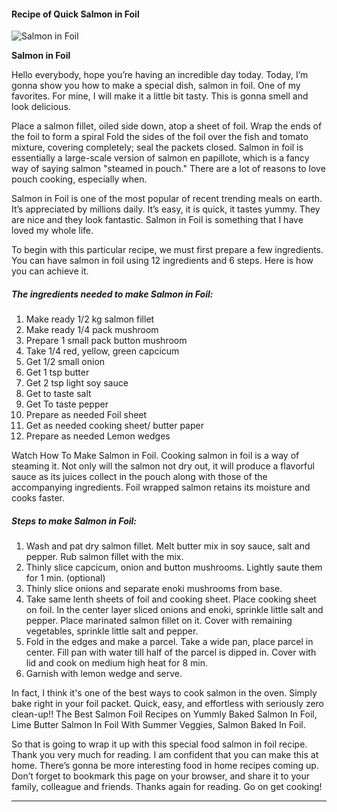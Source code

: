             

#### Recipe of Quick Salmon in Foil

![Salmon in Foil](https://img-global.cpcdn.com/recipes/840d9f486f6a5edb/751x532cq70/salmon-in-foil-recipe-main-photo.jpg)

**Salmon in Foil**

Hello everybody, hope you’re having an incredible day today. Today, I’m gonna show you how to make a special dish, salmon in foil. One of my favorites. For mine, I will make it a little bit tasty. This is gonna smell and look delicious.

Place a salmon fillet, oiled side down, atop a sheet of foil. Wrap the ends of the foil to form a spiral Fold the sides of the foil over the fish and tomato mixture, covering completely; seal the packets closed. Salmon in foil is essentially a large-scale version of salmon en papillote, which is a fancy way of saying salmon "steamed in pouch." There are a lot of reasons to love pouch cooking, especially when.

Salmon in Foil is one of the most popular of recent trending meals on earth. It’s appreciated by millions daily. It’s easy, it is quick, it tastes yummy. They are nice and they look fantastic. Salmon in Foil is something that I have loved my whole life.

To begin with this particular recipe, we must first prepare a few ingredients. You can have salmon in foil using 12 ingredients and 6 steps. Here is how you can achieve it.

##### The ingredients needed to make Salmon in Foil:

1.  Make ready 1/2 kg salmon fillet
2.  Make ready 1/4 pack mushroom
3.  Prepare 1 small pack button mushroom
4.  Take 1/4 red, yellow, green capcicum
5.  Get 1/2 small onion
6.  Get 1 tsp butter
7.  Get 2 tsp light soy sauce
8.  Get to taste salt
9.  Get To taste pepper
10.  Prepare as needed Foil sheet
11.  Get as needed cooking sheet/ butter paper
12.  Prepare as needed Lemon wedges

Watch How To Make Salmon in Foil. Cooking salmon in foil is a way of steaming it. Not only will the salmon not dry out, it will produce a flavorful sauce as its juices collect in the pouch along with those of the accompanying ingredients. Foil wrapped salmon retains its moisture and cooks faster.

##### Steps to make Salmon in Foil:

1.  Wash and pat dry salmon fillet. Melt butter mix in soy sauce, salt and pepper. Rub salmon fillet with the mix.
2.  Thinly slice capcicum, onion and button mushrooms. Lightly saute them for 1 min. (optional)
3.  Thinly slice onions and separate enoki mushrooms from base.
4.  Take same lenth sheets of foil and cooking sheet. Place cooking sheet on foil. In the center layer sliced onions and enoki, sprinkle little salt and pepper. Place marinated salmon fillet on it. Cover with remaining vegetables, sprinkle little salt and pepper.
5.  Fold in the edges and make a parcel. Take a wide pan, place parcel in center. Fill pan with water till half of the parcel is dipped in. Cover with lid and cook on medium high heat for 8 min.
6.  Garnish with lemon wedge and serve.

In fact, I think it's one of the best ways to cook salmon in the oven. Simply bake right in your foil packet. Quick, easy, and effortless with seriously zero clean-up!! The Best Salmon Foil Recipes on Yummly Baked Salmon In Foil, Lime Butter Salmon In Foil With Summer Veggies, Salmon Baked In Foil.

So that is going to wrap it up with this special food salmon in foil recipe. Thank you very much for reading. I am confident that you can make this at home. There’s gonna be more interesting food in home recipes coming up. Don’t forget to bookmark this page on your browser, and share it to your family, colleague and friends. Thanks again for reading. Go on get cooking!

* * *